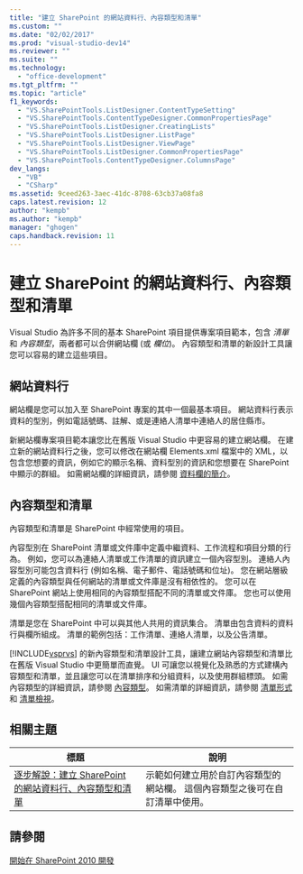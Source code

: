 ```yaml
---
title: "建立 SharePoint 的網站資料行、內容類型和清單"
ms.custom: ""
ms.date: "02/02/2017"
ms.prod: "visual-studio-dev14"
ms.reviewer: ""
ms.suite: ""
ms.technology: 
  - "office-development"
ms.tgt_pltfrm: ""
ms.topic: "article"
f1_keywords: 
  - "VS.SharePointTools.ListDesigner.ContentTypeSetting"
  - "VS.SharePointTools.ContentTypeDesigner.CommonPropertiesPage"
  - "VS.SharePointTools.ListDesigner.CreatingLists"
  - "VS.SharePointTools.ListDesigner.ListPage"
  - "VS.SharePointTools.ListDesigner.ViewPage"
  - "VS.SharePointTools.ListDesigner.CommonPropertiesPage"
  - "VS.SharePointTools.ContentTypeDesigner.ColumnsPage"
dev_langs: 
  - "VB"
  - "CSharp"
ms.assetid: 9ceed263-3aec-41dc-8708-63cb37a08fa8
caps.latest.revision: 12
author: "kempb"
ms.author: "kempb"
manager: "ghogen"
caps.handback.revision: 11
---
```

# 建立 SharePoint 的網站資料行、內容類型和清單
  Visual Studio 為許多不同的基本 SharePoint 項目提供專案項目範本，包含 *清單* 和 *內容類型*，兩者都可以合併網站欄 \(或 *欄位*\)。  內容類型和清單的新設計工具讓您可以容易的建立這些項目。  
  
## 網站資料行  
 網站欄是您可以加入至 SharePoint 專案的其中一個最基本項目。  網站資料行表示資料的型別，例如電話號碼、註解、或是連絡人清單中連絡人的居住縣市。  
  
 新網站欄專案項目範本讓您比在舊版 Visual Studio 中更容易的建立網站欄。  在建立新的網站資料行之後，您可以修改在網站欄 Elements.xml 檔案中的 XML，以包含您想要的資訊，例如它的顯示名稱、資料型別的資訊和您想要在 SharePoint 中顯示的群組。  如需網站欄的詳細資訊，請參閱 [資料欄的簡介](http://go.microsoft.com/fwlink/?LinkId=224996)。  
  
## 內容類型和清單  
 內容類型和清單是 SharePoint 中經常使用的項目。  
  
 內容型別在 SharePoint 清單或文件庫中定義中繼資料、工作流程和項目分類的行為。  例如，您可以為連絡人清單或工作清單的資訊建立一個內容型別。  連絡人內容型別可能包含資料行 \(例如名稱、電子郵件、電話號碼和位址\)。  您在網站層級定義的內容類型與任何網站的清單或文件庫是沒有相依性的。  您可以在 SharePoint 網站上使用相同的內容類型搭配不同的清單或文件庫。  您也可以使用幾個內容類型搭配相同的清單或文件庫。  
  
 清單是您在 SharePoint 中可以與其他人共用的資訊集合。  清單由包含資料的資料行與欄所組成。  清單的範例包括：工作清單、連絡人清單，以及公告清單。  
  
 [!INCLUDE[vsprvs](../sharepoint/includes/vsprvs-md.md)] 的新內容類型和清單設計工具，讓建立網站內容類型和清單比在舊版 Visual Studio 中更簡單而直覺。  UI 可讓您以視覺化及熟悉的方式建構內容類型和清單，並且讓您可以在清單排序和分組資料，以及使用群組標頭。  如需內容類型的詳細資訊，請參閱 [內容類型](http://go.microsoft.com/fwlink/?LinkId=224997)。  如需清單的詳細資訊，請參閱 [清單形式](http://go.microsoft.com/fwlink/?LinkId=224998) 和 [清單檢視](http://go.microsoft.com/fwlink/?LinkId=224999)。  
  
## 相關主題  
  
|標題|說明|  
|--------|--------|  
|[逐步解說：建立 SharePoint 的網站資料行、內容類型和清單](../sharepoint/walkthrough-create-a-site-column-content-type-and-list-for-sharepoint.md)|示範如何建立用於自訂內容類型的網站欄。  這個內容類型之後可在自訂清單中使用。|  
  
## 請參閱  
 [開始在 SharePoint 2010 開發](http://go.microsoft.com/fwlink/?LinkId=225000)  
  
  